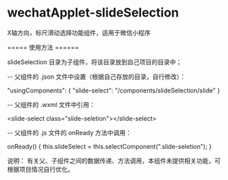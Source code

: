 # wechatApplet-slideSelection
X轴方向，标尺滑动选择功能组件，适用于微信小程序

===== 使用方法 ======

slideSelection 目录为子组件，将该目录放到自己项目的目录中；

-- 父组件的 .json 文件中设置（根据自己存放的目录，自行修改）：

"usingComponents": {
  "slide-select": "/components/slideSelection/slide"
}


-- 父组件的 .wxml 文件中引用：

&lt;slide-select class="slide-seletion"&gt;&lt;/slide-select&gt;


-- 父组件的 .js 文件的 onReady 方法中调用：

onReady() {
  this.slideSelect = this.selectComponent(".slide-seletion");
}


说明：
有关父、子组件之间的数据传递、方法调用，本组件未提供相关功能，可根据项目情况自行优化。
